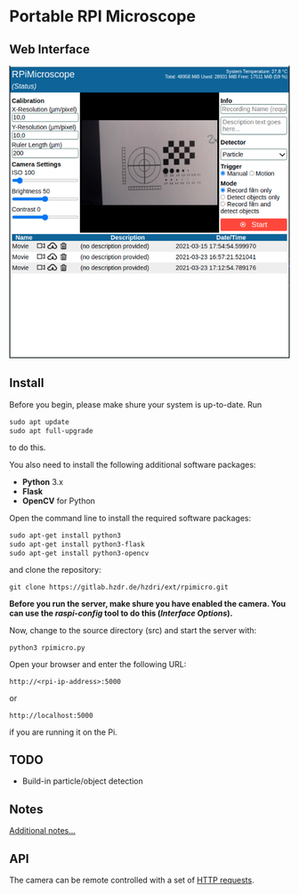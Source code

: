 # Portable RPI Microscope

## Web Interface

![WebInterface](/doc/web_interface.png)

## Install

Before you begin, please make shure your system is up-to-date.
Run

    sudo apt update
    sudo apt full-upgrade

to do this.

You also need to install the following additional software packages:

* **Python** 3.x
* **Flask**
* **OpenCV** for Python

Open the command line to install the required software packages:

    sudo apt-get install python3
    sudo apt-get install python3-flask
    sudo apt-get install python3-opencv

and clone the repository:

    git clone https://gitlab.hzdr.de/hzdri/ext/rpimicro.git

**Before you run the server, make shure you have enabled the camera.
You can use the *raspi-config* tool to do this (*Interface Options*).**

Now, change to the source directory (src) and start the server with:

    python3 rpimicro.py

Open your browser and enter the following URL:

    http://<rpi-ip-address>:5000

or

    http://localhost:5000

if you are running it on the Pi.

## TODO

* Build-in particle/object detection

## Notes

[Additional notes...](doc/NOTES.md)

## API

The camera can be remote controlled with a set of [HTTP requests](doc/API.md).
